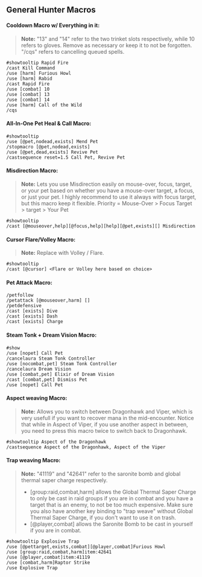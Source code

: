 ## General Hunter Macros

#### Cooldown Macro w/ Everything in it:

> **Note:** "13" and "14" refer to the two trinket slots respectively, while 10 refers to gloves. Remove as necessary or keep it to not be forgotten.
"/cqs" refers to cancelling queued spells.

```
#showtooltip Rapid Fire
/cast Kill Command
/use [harm] Furious Howl
/use [harm] Rabid
/cast Rapid Fire
/use [combat] 10
/use [combat] 13
/use [combat] 14
/use [harm] Call of the Wild
/cqs
```

#### All-In-One Pet Heal & Call Macro:
```
#showtooltip
/use [@pet,nodead,exists] Mend Pet
/stopmacro [@pet,nodead,exists]
/use [@pet,dead,exists] Revive Pet
/castsequence reset=1.5 Call Pet, Revive Pet
```

#### Misdirection Macro:

> **Note:** Lets you use Misdirection easily on mouse-over, focus, target, or your pet based on whether you have a mouse-over target, a focus, or just your pet.  I highly recommend to use it always with focus target, but this macro keep it flexible. 
Priority = Mouse-Over > Focus Target > target > Your Pet

```
#showtooltip
/cast [@mouseover,help][@focus,help][help][@pet,exists][] Misdirection
```

#### Cursor Flare/Volley Macro:

> **Note:** Replace <Flare or Volley here based on choice> with Volley / Flare.

```
#showtooltip
/cast [@cursor] <Flare or Volley here based on choice>
```

#### Pet Attack Macro:

```
/petfollow
/petattack [@mouseover,harm] []
/petdefensive
/cast [exists] Dive
/cast [exists] Dash
/cast [exists] Charge
```

#### Steam Tonk + Dream Vision Macro:

```
#show
/use [nopet] Call Pet
/cancelaura Steam Tonk Controller
/use [nocombat,pet] Steam Tonk Controller
/cancelaura Dream Vision
/use [combat,pet] Elixir of Dream Vision
/cast [combat,pet] Dismiss Pet
/use [nopet] Call Pet
```

#### Aspect weaving Macro:

> **Note:** Allows you to switch between Dragonhawk and Viper, which is very usefull if you want to recover mana in the mid-encounter. Notice that while in Aspect of Viper, if you use another aspect in between, you need to press this macro twice to switch back to Dragonhawk.

```
#showtooltip Aspect of the Dragonhawk
/castsequence Aspect of the Dragonhawk, Aspect of the Viper
```

#### Trap weaving Macro:

> **Note:** "41119" and "42641" refer to the saronite bomb and global thermal saper charge respectively.
> - [group:raid,combat,harm] allows the Global Thermal Saper Charge to only be cast in raid groups if you are in combat and you have a target that is an enemy, to not be too much expensive. Make sure you also have another key binding to "trap weave" without Global Thermal Saper Charge, if you don't want to use it on trash. 
> - [@player,combat] allows the Saronite Bomb to be cast in yourself if you are in combat.

```
#showtooltip Explosive Trap
/use [@pettarget,exists,combat][@player,combat]Furious Howl
/use [group:raid,combat,harm]item:42641
/use [@player,combat]item:41119
/use [combat,harm]Raptor Strike
/use Explosive Trap
```



